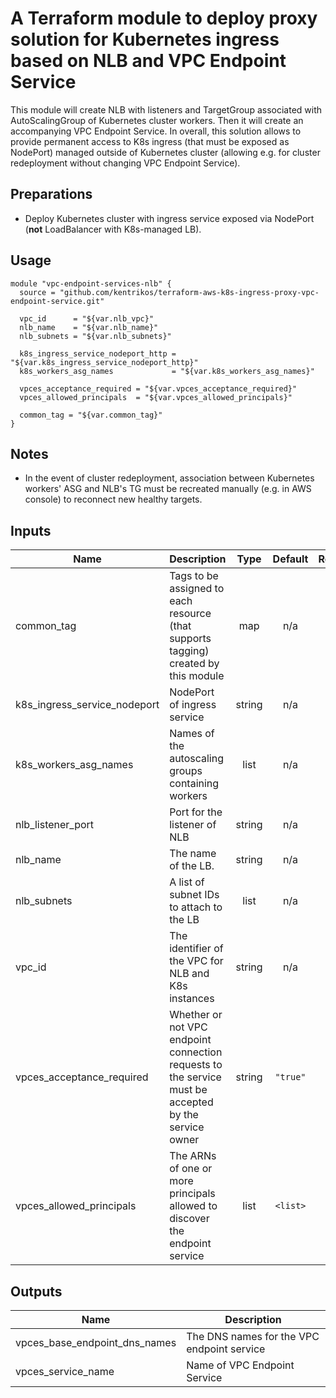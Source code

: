 # A Terraform module to deploy proxy solution for Kubernetes ingress based on NLB and VPC Endpoint Service

This module will create NLB with listeners and TargetGroup associated with AutoScalingGroup of Kubernetes cluster workers.
Then it will create an accompanying VPC Endpoint Service.
In overall, this solution allows to provide permanent access to K8s ingress (that must be exposed as NodePort) managed outside
of Kubernetes cluster (allowing e.g. for cluster redeployment without changing VPC Endpoint Service).

## Preparations

* Deploy Kubernetes cluster with ingress service exposed via NodePort (__not__ LoadBalancer with K8s-managed LB).

## Usage

```hcl
module "vpc-endpoint-services-nlb" {
  source = "github.com/kentrikos/terraform-aws-k8s-ingress-proxy-vpc-endpoint-service.git"

  vpc_id      = "${var.nlb_vpc}"
  nlb_name    = "${var.nlb_name}"
  nlb_subnets = "${var.nlb_subnets}"

  k8s_ingress_service_nodeport_http = "${var.k8s_ingress_service_nodeport_http}"
  k8s_workers_asg_names             = "${var.k8s_workers_asg_names}"

  vpces_acceptance_required = "${var.vpces_acceptance_required}"
  vpces_allowed_principals  = "${var.vpces_allowed_principals}"

  common_tag = "${var.common_tag}"
}
```

## Notes
* In the event of cluster redeployment, association between Kubernetes workers' ASG and NLB's TG must be recreated manually (e.g. in AWS console) to reconnect new healthy targets.

## Inputs

| Name | Description | Type | Default | Required |
|------|-------------|:----:|:-----:|:-----:|
| common\_tag | Tags to be assigned to each resource (that supports tagging) created by this module | map | n/a | yes |
| k8s\_ingress\_service\_nodeport | NodePort of ingress service | string | n/a | yes |
| k8s\_workers\_asg\_names | Names of the autoscaling groups containing workers | list | n/a | yes |
| nlb\_listener\_port | Port for the listener of NLB | string | n/a | yes |
| nlb\_name | The name of the LB. | string | n/a | yes |
| nlb\_subnets | A list of subnet IDs to attach to the LB | list | n/a | yes |
| vpc\_id | The identifier of the VPC for NLB and K8s instances | string | n/a | yes |
| vpces\_acceptance\_required | Whether or not VPC endpoint connection requests to the service must be accepted by the service owner | string | `"true"` | no |
| vpces\_allowed\_principals | The ARNs of one or more principals allowed to discover the endpoint service | list | `<list>` | no |

## Outputs

| Name | Description |
|------|-------------|
| vpces\_base\_endpoint\_dns\_names | The DNS names for the VPC endpoint service |
| vpces\_service\_name | Name of VPC Endpoint Service |

